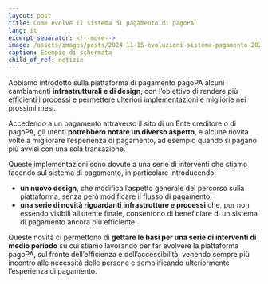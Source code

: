 ```yaml
---
layout: post
title: Come evolve il sistema di pagamento di pagoPA
lang: it
excerpt_separator: <!--more-->
image: /assets/images/posts/2024-11-15-evoluzioni-sistema-pagamento-20241115-091236.png
caption: Esempio di schermata
child_of_ref: notizie
---
```


Abbiamo introdotto sulla piattaforma di pagamento pagoPA alcuni cambiamenti **infrastrutturali e di design**, con l’obiettivo di rendere più efficienti i processi e permettere ulteriori implementazioni e migliorie nei prossimi mesi. 

Accedendo a un pagamento attraverso il sito di un Ente creditore o di pagoPA, gli utenti **potrebbero notare un diverso aspetto**, e alcune novità volte a migliorare l’esperienza di pagamento, ad esempio quando si pagano più avvisi con una sola transazione.

Queste implementazioni sono dovute a una serie di interventi che stiamo facendo sul sistema di pagamento, in particolare introducendo:

- **un nuovo design**, che modifica l’aspetto generale del percorso sulla piattaforma, senza però modificare il flusso di pagamento;
- **una serie di novità riguardanti infrastrutture e processi** che, pur non essendo visibili all’utente finale, consentono di beneficiare di un sistema di pagamento ancora più efficiente.

Queste novità ci permettono di **gettare le basi per una serie di interventi di medio periodo** su cui stiamo lavorando per far evolvere la piattaforma pagoPA, sul fronte dell’efficienza e dell’accessibilità, venendo sempre più incontro alle necessità delle persone e semplificando ulteriormente l’esperienza di pagamento. 